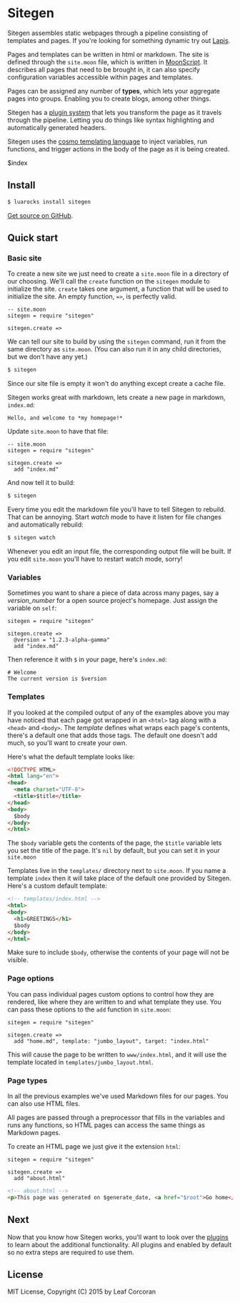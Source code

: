 # Sitegen

Sitegen assembles static webpages through a pipeline consisting of templates and
pages. If you're looking for something dynamic try out [Lapis](http://leafo.net/lapis).

Pages and templates can be written in html or markdown. The site is defined
through the `site.moon` file, which is written in [MoonScript][2]. It describes
all pages that need to be brought in, it can also specify configuration
variables accessible within pages and templates. 

Pages can be assigned any number of **types**, which lets your aggregate pages
into groups. Enabling you to create blogs, among other things.

Sitegen has a [plugin system][3] that lets you transform the page as it travels
through the pipeline. Letting you do things like syntax highlighting and
automatically generated headers.

Sitegen uses the [cosmo templating language][1] to inject variables, run
functions, and trigger actions in the body of the page as it is being created.

$index

## Install

```bash
$ luarocks install sitegen
```

[Get source on GitHub](https://github.com/leafo/sitegen).

## Quick start

### Basic site

To create a new site we just need to create a `site.moon` file in a directory
of our choosing. We'll call the `create` function on the `sitegen` module to
initialize the site. `create` takes one argument, a function that will be used
to initialize the site. An empty function, `=>`, is perfectly valid.

```moonscript
-- site.moon
sitegen = require "sitegen"

sitegen.create =>
```

We can tell our site to build by using the `sitegen` command, run it from the
same directory as `site.moon`. (You can also run it in any child directories,
but we don't have any yet.)

```bash
$ sitegen
```

Since our site file is empty it won't do anything except create a cache file.

Sitegen works great with markdown, lets create a new page in markdown,
`index.md`:

    Hello, and welcome to *my homepage!*

Update `site.moon` to have that file:

```moonscript
-- site.moon
sitegen = require "sitegen"

sitegen.create =>
  add "index.md"
```

And now tell it to build:

```bash
$ sitegen
```

Every time you edit the markdown file you'll have to tell Sitegen to rebuild.
That can be annoying. Start *watch* mode to have it listen for file changes and
automatically rebuild:

```bash
$ sitegen watch
```

Whenever you edit an input file, the corresponding output file will be built.
If you edit `site.moon` you'll have to restart watch mode, sorry!

### Variables

Sometimes you want to share a piece of data across many pages, say a
*version_number* for a open source project's homepage. Just assign the variable
on `self`:

```moonscript
sitegen = require "sitegen"

sitegen.create =>
  @version = "1.2.3-alpha-gamma"
  add "index.md"
```

Then reference it with `$` in your page, here's `index.md`:

    # Welcome
    The current version is $version



### Templates

If you looked at the compiled output of any of the examples above you may have
noticed that each page got wrapped in an `<html>` tag along with a `<head>` and
`<body>`. The *template* defines what wraps each page's contents, there's a
default one that adds those tags. The default one doesn't add much, so you'll
want to create your own.

Here's what the default template looks like:

```html
<!DOCTYPE HTML>
<html lang="en">
<head>
  <meta charset="UTF-8">
  <title>$title</title>
</head>
<body>
  $body
</body>
</html>
```

The `$body` variable gets the contents of the page, the `$title` variable lets
you set the title of the page. It's `nil` by default, but you can set it in
your `site.moon`

Templates live in the `templates/` directory next to `site.moon`. If you name a
template `index` then it will take place of the default one provided by
Sitegen. Here's a custom default template:

```html
<!-- templates/index.html -->
<html>
<body>
  <h1>GREETINGS</h1>
  $body
</body>
</html>
```

Make sure to include `$body`, otherwise the contents of your page will not be
visible.

### Page options

You can pass individual pages custom options to control how they are rendered,
like where they are written to and what template they use. You can pass these
options to the `add` function in `site.moon`:

```moonscript
sitegen = require "sitegen"

sitegen.create =>
  add "home.md", template: "jumbo_layout", target: "index.html"
```

This will cause the page to be written to `www/index.html`, and it will use the
template located in `templates/jumbo_layout.html`.

### Page types

In all the previous examples we've used Markdown files for our pages. You can
also use HTML files.

All pages are passed through a preprocessor that fills in the variables and
runs any functions, so HTML pages can access the same things as Markdown pages.

To create an HTML page we just give it the extension `html`:

```moonscript
sitegen = require "sitegen"

sitegen.create =>
  add "about.html"
```

```html
<!-- about.html -->
<p>This page was generated on $generate_date, <a href="$root">Go home</a></p>
```

## Next

Now that you know how Sitegen works, you'll want to look over the [plugins][3]
to learn about the additional functionality. All plugins and enabled by default
so no extra steps are required to use them.

## License

MIT License, Copyright (C) 2015 by Leaf Corcoran


[1]: http://cosmo.luaforge.net/
[2]: http://moonscript.org/
[3]: $root/doc/plugins.html

